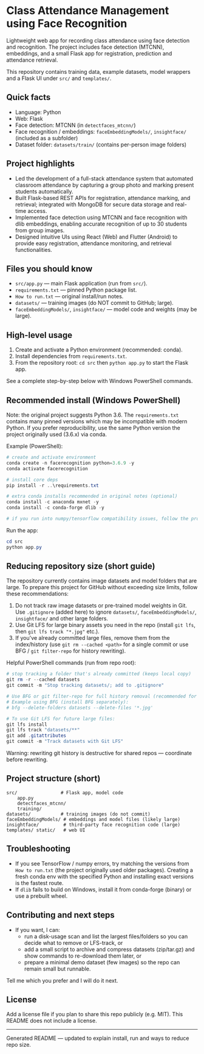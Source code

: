 # Class Attendance Management using Face Recognition

Lightweight web app for recording class attendance using face detection and recognition. The project includes face detection (MTCNN), embeddings, and a small Flask app for registration, prediction and attendance retrieval.

This repository contains training data, example datasets, model wrappers and a Flask UI under `src/` and `templates/`.

## Quick facts

- Language: Python
- Web: Flask
- Face detection: MTCNN (in `detectfaces_mtcnn/`)
- Face recognition / embeddings: `faceEmbeddingModels/`, `insightface/` (included as a subfolder)
- Dataset folder: `datasets/train/` (contains per-person image folders)

## Project highlights

- Led the development of a full-stack attendance system that automated classroom attendance by capturing a group photo and marking present students automatically.
- Built Flask-based REST APIs for registration, attendance marking, and retrieval; integrated with MongoDB for secure data storage and real-time access.
- Implemented face detection using MTCNN and face recognition with dlib embeddings, enabling accurate recognition of up to 30 students from group images.
- Designed intuitive UIs using React (Web) and Flutter (Android) to provide easy registration, attendance monitoring, and retrieval functionalities.

## Files you should know

- `src/app.py` — main Flask application (run from `src/`).
- `requirements.txt` — pinned Python package list.
- `How to run.txt` — original install/run notes.
- `datasets/` — training images (do NOT commit to GitHub; large).
- `faceEmbeddingModels/`, `insightface/` — model code and weights (may be large).

## High-level usage

1. Create and activate a Python environment (recommended: conda).
2. Install dependencies from `requirements.txt`.
3. From the repository root: `cd src` then `python app.py` to start the Flask app.

See a complete step-by-step below with Windows PowerShell commands.

## Recommended install (Windows PowerShell)

Note: the original project suggests Python 3.6. The `requirements.txt` contains many pinned versions which may be incompatible with modern Python. If you prefer reproducibility, use the same Python version the project originally used (3.6.x) via conda.

Example (PowerShell):

```powershell
# create and activate environment
conda create -n facerecognition python=3.6.9 -y
conda activate facerecognition

# install core deps
pip install -r ..\requirements.txt

# extra conda installs recommended in original notes (optional)
conda install -c anaconda mxnet -y
conda install -c conda-forge dlib -y

# if you run into numpy/tensorflow compatibility issues, follow the project's notes (How to run.txt)
```

Run the app:

```powershell
cd src
python app.py
```

## Reducing repository size (short guide)

The repository currently contains image datasets and model folders that are large. To prepare this project for GitHub without exceeding size limits, follow these recommendations:

1. Do not track raw image datasets or pre-trained model weights in Git. Use `.gitignore` (added here) to ignore `datasets/`, `faceEmbeddingModels/`, `insightface/` and other large folders.
2. Use Git LFS for large binary assets you need in the repo (install `git lfs`, then `git lfs track "*.jpg"` etc.).
3. If you've already committed large files, remove them from the index/history (use `git rm --cached <path>` for a single commit or use BFG / `git filter-repo` for history rewriting).

Helpful PowerShell commands (run from repo root):

```powershell
# stop tracking a folder that's already committed (keeps local copy)
git rm -r --cached datasets
git commit -m "Stop tracking datasets/; add to .gitignore"

# Use BFG or git filter-repo for full history removal (recommended for very large files)
# Example using BFG (install BFG separately):
# bfg --delete-folders datasets --delete-files '*.jpg'

# To use Git LFS for future large files:
git lfs install
git lfs track "datasets/**"
git add .gitattributes
git commit -m "Track datasets with Git LFS"
```

Warning: rewriting git history is destructive for shared repos — coordinate before rewriting.

## Project structure (short)

```
src/                # Flask app, model code
	app.py
	detectfaces_mtcnn/
	training/
datasets/           # training images (do not commit)
faceEmbeddingModels/ # embeddings and model files (likely large)
insightface/         # third-party face recognition code (large)
templates/ static/   # web UI
```

## Troubleshooting

- If you see TensorFlow / numpy errors, try matching the versions from `How to run.txt` (the project originally used older packages). Creating a fresh conda env with the specified Python and installing exact versions is the fastest route.
- If `dlib` fails to build on Windows, install it from conda-forge (binary) or use a prebuilt wheel.

## Contributing and next steps

- If you want, I can:
	- run a disk-usage scan and list the largest files/folders so you can decide what to remove or LFS-track, or
	- add a small script to archive and compress datasets (zip/tar.gz) and show commands to re-download them later, or
	- prepare a minimal demo dataset (few images) so the repo can remain small but runnable.

Tell me which you prefer and I will do it next.

## License

Add a license file if you plan to share this repo publicly (e.g. MIT). This README does not include a license.

---
Generated README — updated to explain install, run and ways to reduce repo size.

